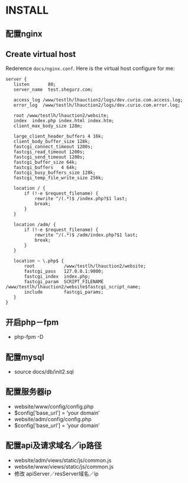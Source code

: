  # INSTALL
## 配置nginx
## Create virtual host

Rederence `docs/nginx.conf`. Here is the virtual host configure for me:

```
server {
   listen       80;
   server_name  test.shegurz.com;

   access_log /www/testlh/lhauction2/logs/dev.curio.com.access.log;
   error_log  /www/testlh/lhauction2/logs/dev.curio.com.error.log;

   root /www/testlh/lhauction2/website;
   index  index.php index.html index.htm;
   client_max_body_size 128m;

   large_client_header_buffers 4 16k;
   client_body_buffer_size 128k;
   fastcgi_connect_timeout 1200s;
   fastcgi_read_timeout 1200s;
   fastcgi_send_timeout 1200s;
   fastcgi_buffer_size 64k;
   fastcgi_buffers   4 64k;
   fastcgi_busy_buffers_size 128k;
   fastcgi_temp_file_write_size 256k;

   location / {
       if (!-e $request_filename) {
           rewrite ^/(.*)$ /index.php?$1 last;
           break;
       }
   }

   location /adm/ {
       if (!-e $request_filename) {
           rewrite ^/(.*)$ /adm/index.php?$1 last;
           break;
       }
   }

   location ~ \.php$ {
       root           /www/testlh/lhauction2/website;
       fastcgi_pass   127.0.0.1:9000;
       fastcgi_index  index.php;
       fastcgi_param  SCRIPT_FILENAME /www/testlh/lhauction2/website$fastcgi_script_name;
       include        fastcgi_params;
   }
}

```
## 开启php－fpm
- php-fpm -D

## 配置mysql
- source docs/db/init2.sql

## 配置服务器ip
- website/www/config/config.php
- $config[‘base_url’] = ‘your domain’
- website/adm/config/config.php
- $config[‘base_url’] = ‘your domain’

## 配置api及请求域名／ip路径
- website/adm/views/static/js/common.js
- website/www/views/static/js/common.js
- 修改 apiServer／resServer域名／ip
